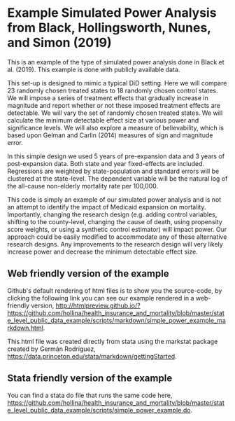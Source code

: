 # Example Simulated Power Analysis from Black, Hollingsworth, Nunes, and Simon (2019)

This is an example of the type of simulated power analysis done in Black et al. (2019). This example is done with publicly available data. 

This set-up is designed to mimic a typical DiD setting. Here we will compare 23 randomly chosen treated states to 18 randomly chosen control states. We will impose a series of treatment effects that gradually increase in magnitude and report whether or not these imposed treatment effects are detectable. We will vary the set of randomly chosen treated states. We will calculate the minimum detectable effect size at various power and significance levels. We will also explore a measure of believability, which is based upon Gelman and Carlin (2014) measures of sign and magnitude error.

In this simple design we used 5 years of pre-expansion data and 3 years of post-expansion data. Both state and year fixed-effects are included. Regressions are weighted by state-population and standard errors will be clustered at the state-level. The dependent variable will be the natural log of the all-cause non-elderly mortality rate per 100,000.

This code is simply an example of our simulated power analysis and is not an attempt to identify the impact of Medicaid expansion on mortality. Importantly, changing the research design (e.g. adding control variables, shifting to the county-level, changing the cause of death, using propensity score weights, or using a synthetic control estimator) will impact power. Our approach could be easily modified to accommodate any of these alternative research designs. Any improvements to the research design will very likely increase power and decrease the minimum detectable effect size.

## Web friendly version of the example

Github's default rendering of html files is to show you the source-code, by clicking the following link you can see our example rendered in a web-friendly version, <http://htmlpreview.github.io/?https://github.com/hollina/health_insurance_and_mortality/blob/master/state_level_public_data_example/scripts/markdown/simple_power_example_markdown.html>.

This html file was created directly from stata using the markstat package created by Germán Rodríguez, <https://data.princeton.edu/stata/markdown/gettingStarted>.

## Stata friendly version of the example
You can find a stata do file that runs the same code here, <https://github.com/hollina/health_insurance_and_mortality/blob/master/state_level_public_data_example/scripts/simple_power_example.do>.